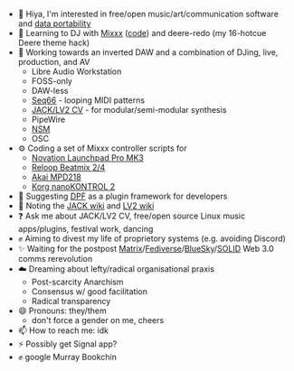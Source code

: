 - 👋 Hiya, I'm interested in free/open music/art/communication software and [data portability](https://en.wikipedia.org/wiki/Data_portability)
- 🌱 Learning to DJ with [Mixxx](https://mixxx.org) ([code](https://github.com/mixxxdj/mixxx)) and deere-redo (my 16-hotcue Deere theme hack)
- 👣 Working towards an inverted DAW and a combination of DJing, live, production, and AV
    - Libre Audio Workstation
    - FOSS-only
    - DAW-less
    - [Seq66](https://github.com/ahlstromcj/seq66) - looping MIDI patterns
    - [JACK/LV2 CV](https://linuxmusicians.com/viewtopic.php?f=1&t=20701) - for modular/semi-modular synthesis
    - PipeWire 
    - [NSM](https://new-session-manager.jackaudio.org)
    - OSC
- ⚙️ Coding a set of Mixxx controller scripts for 
    - [Novation Launchpad Pro MK3](https://github.com/mxmilkiib/mixxx-launchpad-pro-mk3-milkii)
    - [Reloop Beatmix 2/4](https://github.com/mxmilkiib/mixxx-reloop-beatmix-2-4-milkii)
    - [Akai MPD218](https://github.com/mxmilkiib/mixxx-akai-mpd218-milkii)
    - [Korg nanoKONTROL 2](https://github.com/mxmilkiib/mixxx-korg-nanokontrol-2-milkii)
- 🤔 Suggesting [DPF](https://github.com/DISTRHO/DPF) as a plugin framework for developers
- 💭 Noting the [JACK wiki](https://github.com/jackaudio/jackaudio.github.com/wiki) and [LV2 wiki](https://github.com/lv2/lv2/wiki)
- ❓ Ask me about JACK/LV2 CV, free/open source Linux music apps/plugins, festival work, dancing 
- ✊ Aiming to divest my life of proprietory systems (e.g. avoiding Discord)
- ✨ Waiting for the postpost [Matrix](https://matrix.org)/[Fediverse](https://fediverse.party/)/[BlueSky](https://atproto.com/)/[SOLID](https://atproto.com) Web 3.0 comms rerevolution
- ☁️ Dreaming about lefty/radical organisational praxis
    - Post-scarcity Anarchism
    - Consensus w/ good facilitation
    - Radical transparency
- 😄 Pronouns: they/them
    - don't force a gender on me, cheers 
- 📫 How to reach me: idk
- ⚡ Possibly get Signal app?
- ✊ google Murray Bookchin
